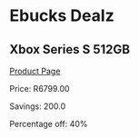 
# Ebucks Dealz
## Xbox Series S 512GB
[Product Page](https://www.ebucks.com/web/shop/productSelected.do?prodId=1076265569&catId=724368906)

Price: R6799.00

Savings: 200.0

Percentage off: 40%
	